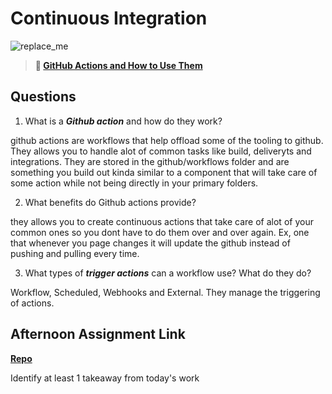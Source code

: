 # Continuous Integration

![replace_me](https://codeworks.blob.core.windows.net/public/assets/img/illustrations/placeholder.svg)

> **📖 [GitHub Actions and How to Use Them](https://codeworksacademy.com/fs-student-guide/resources/wk8-9/05-Github-Actions)**

## Questions

1. What is a ***Github action*** and how do they work?

github actions are workflows that help offload some of the tooling to github. They allows you to handle alot of common tasks like build, deliveryts and integrations. They are stored in the github/workflows folder and are something you build out kinda similar to a component that will take care of some action while not being directly in your primary folders. 

2. What benefits do Github actions provide?

they allows you to create continuous actions that take care of alot of your common ones so you dont have to do them over and over again. Ex, one that whenever you page changes it will update the github instead of pushing and pulling every time. 

3. What types of ***trigger actions*** can a workflow use? What do they do?

Workflow, Scheduled, Webhooks and External. They manage the triggering of actions. 

## Afternoon Assignment Link

**[Repo](https://github.com/IsaacDuff/<ASSIGNMENT_REPO>)**

Identify at least 1 takeaway from today's work
